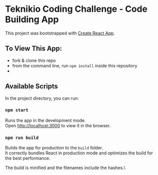 # Teknikio Coding Challenge - Code Building App

This project was bootstrapped with [Create React App](https://github.com/facebook/create-react-app).

## To View This App:
- fork & clone this repo
- from the command line, run `npm install` inside this repository
- 

## Available Scripts

In the project directory, you can run:

### `npm start`

Runs the app in the development mode.\
Open [http://localhost:3000](http://localhost:3000) to view it in the browser.

### `npm run build`

Builds the app for production to the `build` folder.\
It correctly bundles React in production mode and optimizes the build for the best performance.

The build is minified and the filenames include the hashes.\
